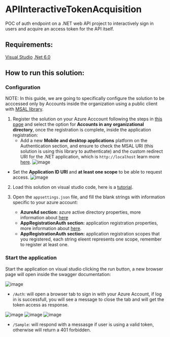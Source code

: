 # APIInteractiveTokenAcquisition
POC of auth endpoint on a .NET web API project to interactively sign in users and acquire an access token for the API itself.

## Requirements:
[Visual Studio](https://visualstudio.microsoft.com/ "Visual Studio")
[.Net 6.0](https://dotnet.microsoft.com/en-us/download/dotnet/6.0 ".Net 6.0")

## How to run this solution:

### Configuration
NOTE: In this guide, we are going to specifically configure the solution to be acccessed only by Accounts inside the organization using a public client with [MSAL library](https://docs.microsoft.com/en-us/azure/active-directory/develop/microsoft-identity-web "MSAL library").

1. Register the solution on your Azure Acccount following the steps in [this page](https://docs.microsoft.com/en-us/azure/active-directory/develop/quickstart-register-app#register-an-application "this page")  and select the option for **Accounts in any organizational directory**, once the registration is complete, inside the application registration:
	- Add a new **Mobile and desktop applications** platform on the Authentication section, and ensure to check the MSAL URI (this solution is using this library to authenticate) and the custom redirect URI for the .NET application, which is `http://localhost` learn more [here](https://docs.microsoft.com/en-us/azure/active-directory/develop/msal-net-instantiate-public-client-config-options "here").
  ![image](https://user-images.githubusercontent.com/19196644/171053160-c3db5f5c-05fc-46c0-9b4f-e4cece0a6243.png)
	
  - Set the **Application ID URI** and **at least one scope** to be able to request access.
  ![image](https://user-images.githubusercontent.com/19196644/171053393-6ca4c019-0f1f-49c5-890a-6ff2ad641127.png)

2. Load this solution on visual studio code, here is a [tutorial](https://docs.microsoft.com/en-us/visualstudio/get-started/tutorial-open-project-from-repo?view=vs-2022 "tutorial").

3. Open the `appsettings.json` file, and fill the blank strings with information specific to your azure account:
	- **AzureAd section:** azure active directory properties, more information about [here](https://docs.microsoft.com/en-us/dotnet/api/microsoft.identity.web.microsoftidentitywebapiauthenticationbuilderextensions.addmicrosoftidentitywebapi?view=azure-dotnet "here")
	- **AppRegistrationAuth section:** application registration properties, more information about [here](https://docs.microsoft.com/en-us/dotnet/api/microsoft.identity.client.publicclientapplicationoptions?view=azure-dotnet "here").
	- **AppRegistrationAuth section:** application registration scopes that you registered, each string eleent represents one scope, remember to register at least one.

### Start the application
Start the application on visual studio clicking the run button, a new browser page will open inside the swagger documentation:

![image](https://user-images.githubusercontent.com/19196644/171053593-bbaab56f-b38e-41c8-8a7a-e12aa657b5fb.png)

- `/Auth`: will open a browser tab to sign in with your Azure Account, if log in is successfull, you will see a message to close the tab and will get the token access as response.

![image](https://user-images.githubusercontent.com/19196644/171053763-3f547758-6575-48c7-bdc1-10dbb5697fb2.png)
![image](https://user-images.githubusercontent.com/19196644/171053995-fdf16db0-0c41-4b59-bbf6-ec109fcf3820.png)
![image](https://user-images.githubusercontent.com/19196644/171054184-c71698f5-a7f0-4b18-9b54-a82143e253f5.png)


- `/Sample`: will respond with a messasge if user is using a valid token, otherwise will return a 401 forbidden.
